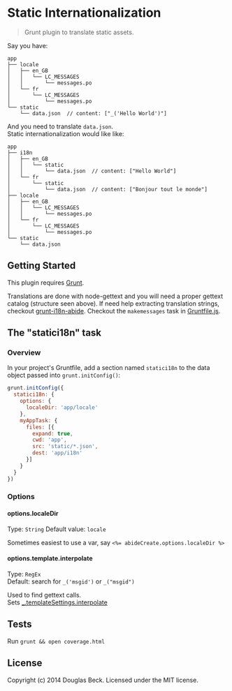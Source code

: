 # Static Internationalization

> Grunt plugin to translate static assets.

Say you have:

```
app
├── locale
│   ├── en_GB
│   │   └── LC_MESSAGES
│   │       └── messages.po
│   └── fr
│       └── LC_MESSAGES
│           └── messages.po
└── static
    └── data.json  // content: ["_('Hello World')"]
```

And you need to translate `data.json`.  
Static internationalization would like like:

```
app
├── i18n
│   ├── en_GB
│   │   └── static
│   │       └── data.json  // content: ["Hello World"]
│   └── fr
│       └── static
│           └── data.json  // content: ["Bonjour tout le monde"]
├── locale
│   ├── en_GB
│   │   └── LC_MESSAGES
│   │       └── messages.po
│   └── fr
│       └── LC_MESSAGES
│           └── messages.po
└── static
    └── data.json
```


## Getting Started

This plugin requires [Grunt](http://gruntjs.com/).

Translations are done with node-gettext and you will need a proper
gettext catalog (structure seen above).  If need help extracting translation
strings, checkout [grunt-i18n-abide](https://www.npmjs.org/package/grunt-i18n-abide).
Checkout the `makemessages` task in [Gruntfile.js](Gruntfile.js).


## The "statici18n" task

### Overview

In your project's Gruntfile, add a section named `statici18n` to the data
object passed into `grunt.initConfig()`: 

```js
grunt.initConfig({
  statici18n: {
    options: {
      localeDir: 'app/locale'
    },
    myAppTask: {
      files: [{
        expand: true,
        cwd: 'app',
        src: 'static/*.json',
        dest: 'app/i18n'
      }]
    }
  }
})
```

### Options

#### options.localeDir
Type: `String`
Default value: `locale`

Sometimes easiest to use a var, say `<%= abideCreate.options.localeDir %>`

#### options.template.interpolate
Type: `RegEx`  
Default: search for `_('msgid')` or `_("msgid")`

Used to find gettext calls.  
Sets [_.templateSettings.interpolate](http://lodash.com/docs#templateSettings_interpolate)

## Tests

Run `grunt && open coverage.html`

## License
Copyright (c) 2014 Douglas Beck. Licensed under the MIT license.
